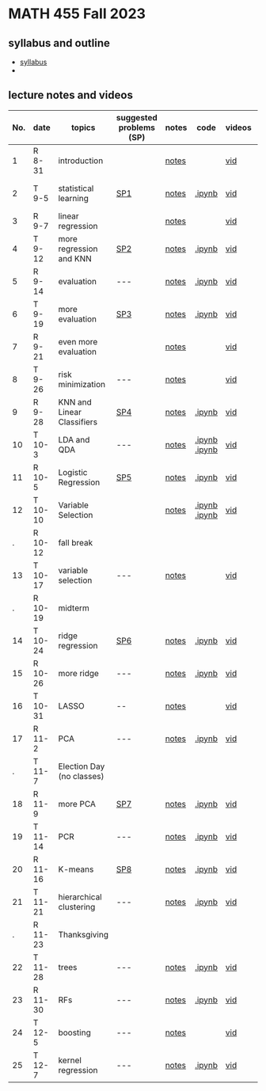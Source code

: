 # MATH 455 Fall 2023

## syllabus and outline

- [syllabus](docs/syllabus.md)
- 
## lecture notes and videos

No. | date | topics | suggested problems (SP) | notes | code | videos | quiz problem (QP) | 
--- | --- | --- | --- | --- | --- | --- | --- | 
1|R 8-31 | introduction |  | [notes](lns/lec1.pdf)|  | [vid](https://youtu.be/tZxDSfLuPwE?feature=shared)|  | 
2|T 9-5 | statistical learning | [SP1](sp/SP1_questions.pdf) | [notes](lns/lec2.pdf)| [.ipynb](code/lab1_introduction.ipynb) | [vid](https://youtu.be/GVfoI83qzag) | [QP 1](qp/qp1.pdf) due Sept 12 | 
3|R 9-7 | linear regression | | [notes](lns/lec3.pdf)|  | [vid](https://youtu.be/CrES1RC5mro) | | 
4|T 9-12 | more regression and KNN | [SP2](sp/SP2_questions.pdf) | [notes](lns/lec4.pdf)|  [.ipynb](code/lab2_regression.ipynb) | [vid](https://youtu.be/Ntd0JFc-0XY) | [QP 2](qp/qp2.pdf) due Sept 19| 
5|R 9-14 | evaluation | --- | [notes](lns/lec5.pdf) | [.ipynb](code/lab3_knn.ipynb) | [vid](https://youtu.be/4RnNiMh5UdI) |  | 
6|T 9-19 | more evaluation | [SP3](sp/SP3_questions.pdf) | [notes](lns/lec6.pdf) | [.ipynb](code/lab4_evaluation.ipynb) |[vid](https://youtu.be/HUF1YtJzYvg)| [QP 3](qp/qp3.pdf) due Sept 26 |
7|R 9-21 | even more evaluation | | [notes](lns/lec7.pdf)|   | [vid](https://youtu.be/ZcXQFJztZtU)| | 
8|T 9-26 | risk minimization |  --- | [notes](lns/lec8.pdf)|  | [vid](https://youtu.be/eqzX-Yr3xrA)| [QP 4](qp/qp4.pdf) due Oct 3 |
9|R 9-28 | KNN and Linear Classifiers | [SP4](sp/SP4_questions.pdf)| [notes](lns/lec9.pdf)| [.ipynb](code/lab5_knn_class.ipynb) | [vid](https://youtu.be/5qPIfckLLj8)|  | 
10 |T 10-3 | LDA and QDA | --- | [notes](lns/lec10.pdf)| [.ipynb](code/lab6_lda.ipynb) [.ipynb](code/lab7_qda.ipynb) | [vid](https://youtu.be/7DwcXraXVF4)| [QP 5](qp/qp5.pdf) due Oct 10 | 
11|R 10-5 | Logistic Regression | [SP5](sp/SP5_questions.pdf) | [notes](lns/lec11.pdf)| [.ipynb](code/lab8_logistic.ipynb) | [vid](https://youtu.be/-e_JkXdfpLo) |   | 
12|T 10-10 | Variable Selection |  | [notes](lns/lec12.pdf)| [.ipynb](code/lab10_masking.ipynb) [.ipynb](code/lab11_logistic.ipynb)  | [vid]()| [QP 6](qp/qp6.pdf) due Oct 16 | 
. |R 10-12 | fall break | 
13 | T 10-17 | variable selection | --- | [notes](lns/lec13.pdf)| | [vid]()| --- | 
.| R 10-19 | midterm | 
14|T 10-24 | ridge regression | [SP6](sp/SP6_questions.pdf) | [notes](lns/lec14.pdf)| [.ipynb](code/lab12_var_sel.ipynb) | [vid]() | [QP7](qp/qp7.pdf) due Oct 31 | 
15|R 10-26 | more ridge | --- | [notes](lns/lec15.pdf)| [.ipynb](code/lab13_ridge.ipynb)  | [vid]()| ---  | 
16|T 10-31 | LASSO | -- | [notes](lns/lec16.pdf) | | [vid]()|  | 
17 |R 11-2 | PCA | --- | [notes](lns/lec17.pdf) | [.ipynb](code/lab14_lasso.ipynb)  | [vid]() |  |
. | T 11-7 | Election Day (no classes) | 
18|R 11-9 | more PCA | [SP7](sp/SP7_questions.pdf) | [notes](lns/lec18.pdf)| [.ipynb](code/lab15_pca.ipynb)  | [vid]()| [QP8](qp/qp8.pdf) due Nov 16 | 
19|T 11-14 | PCR | --- | [notes](lns/lec19.pdf)| [.ipynb](code/lab16_pcr.ipynb) | [vid]()|  --- | 
20|R 11-16 | K-means | [SP8](sp/SP8_questions.pdf) | [notes](lns/lec20.pdf)| [.ipynb](code/lab17_kmeans.ipynb) | [vid]() | [QP9](qp/qp9.pdf) due Nov 28 | 
21|T 11-21 | hierarchical clustering | --- | [notes](lns/lec21.pdf)| [.ipynb](code/lab18_hierarchical.ipynb) |[vid]() | ---  | 
. | R 11-23 | Thanksgiving | 
22|T 11-28 | trees | --- | [notes](lns/lec22.pdf)| [.ipynb](code/lab19_trees.ipynb)  | [vid]() |  | 
23|R 11-30 | RFs | --- |[notes](lns/lec23.pdf)| [.ipynb](code/lab20_rf.ipynb) | [vid]() | [QP10](qp/qp10.pdf) due Dec 7 | 
24|T 12-5 | boosting | --- | [notes](lns/lec24.pdf)| |  [vid]() | --- | 
25|T 12-7 | kernel regression | --- | [notes](lns/lec25.pdf)|[.ipynb](code/lab22_kr.ipynb) |  [vid]() | --- | 



